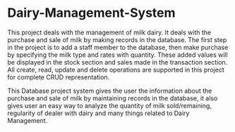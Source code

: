 # Dairy-Management-System

This project deals with the management of milk dairy. It deals with the purchase and sale of milk by making records in the database. The first step in the project is to add a staff member to the database, then make purchase by specifying the milk type and rates with quantity. These added values will be displayed in the stock section and sales made in the transaction section. All create, read, update and delete operations are supported in this project for complete CRUD representation.

This Database project system gives the user the information about the purchase and sale of milk by maintaining records in the database, it also gives user an easy way to analyze the quantity of milk sold/remaining, regularity of dealer with dairy and many things related to Dairy Management.
